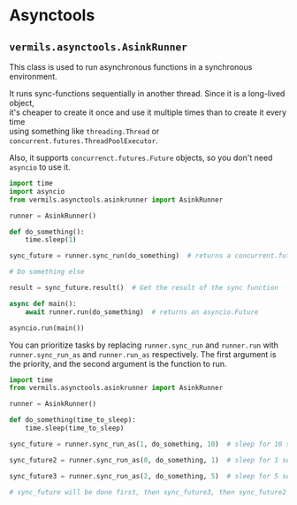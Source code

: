 
# Asynctools

## `vermils.asynctools.AsinkRunner`

This class is used to run asynchronous functions in a synchronous environment.

It runs sync-functions sequentially in another thread. Since it is a long-lived object,  
it's cheaper to create it once and use it multiple times than to create it every time  
using something like `threading.Thread` or `concurrent.futures.ThreadPoolExecutor`.

Also, it supports `concurrenct.futures.Future` objects, so you don't need `asyncio` to
use it.

```Python
import time
import asyncio
from vermils.asynctools.asinkrunner import AsinkRunner

runner = AsinkRunner()

def do_something():
    time.sleep(1)

sync_future = runner.sync_run(do_something)  # returns a concurrent.futures.Future

# Do something else

result = sync_future.result()  # Get the result of the sync function

async def main():
    await runner.run(do_something)  # returns an asyncio.Future

asyncio.run(main())
```

You can prioritize tasks by replacing `runner.sync_run` and `runner.run` with
`runner.sync_run_as` and `runner.run_as` respectively. The first argument is the
priority, and the second argument is the function to run.

```Python
import time
from vermils.asynctools.asinkrunner import AsinkRunner

runner = AsinkRunner()

def do_something(time_to_sleep):
    time.sleep(time_to_sleep)

sync_future = runner.sync_run_as(1, do_something, 10)  # sleep for 10 seconds

sync_future2 = runner.sync_run_as(0, do_something, 1)  # sleep for 1 second

sync_future3 = runner.sync_run_as(2, do_something, 5)  # sleep for 5 seconds

# sync_future will be done first, then sync_future3, then sync_future2
```
